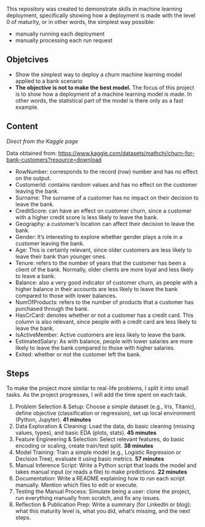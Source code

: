 This repository was created to demonstrate skills in machine learning deployment, specifically showing how a deployment is made with the level 0 of maturity, or in other words, the simplest way possible:
- manually running each deployment 
- manually processing each run request

## Objetcives
- Show the simplest way to deploy a churn machine learning model applied to a bank scenario
- **The objective is not to make the best model.** The focus of this project is to show how a deployment of a machine learning model is made. In other words, the statistical part of the model is there only as a fast example.


## Content 
*Direct from the Kaggle page*

Data obtained from:
https://www.kaggle.com/datasets/mathchi/churn-for-bank-customers?resource=download

- RowNumber: corresponds to the record (row) number and has no effect on the output.
- CustomerId: contains random values and has no effect on the customer leaving the bank.
- Surname: The surname of a customer has no impact on their decision to leave the bank.
- CreditScore: can have an effect on customer churn, since a customer with a higher credit score is less likely to leave the bank.
- Geography: a customer’s location can affect their decision to leave the bank.
- Gender: It’s interesting to explore whether gender plays a role in a customer leaving the bank.
- Age: This is certainly relevant, since older customers are less likely to leave their bank than younger ones.
- Tenure: refers to the number of years that the customer has been a client of the bank. Normally, older clients are more loyal and less likely to leave a bank.
- Balance: also a very good indicator of customer churn, as people with a higher balance in their accounts are less likely to leave the bank compared to those with lower balances.
- NumOfProducts: refers to the number of products that a customer has purchased through the bank.
- HasCrCard: denotes whether or not a customer has a credit card. This column is also relevant, since people with a credit card are less likely to leave the bank.
- IsActiveMember: Active customers are less likely to leave the bank.
- EstimatedSalary: As with balance, people with lower salaries are more likely to leave the bank compared to those with higher salaries.
- Exited: whether or not the customer left the bank.


## Steps
To make the project more similar to real-life problems, I split it into small tasks.
As the project progresses, I will add the time spent on each task. 

1. Problem Selection & Setup: Choose a simple dataset (e.g., Iris, Titanic), define objective (classification or regression), set up local environment (Python, Jupyter). **41 minutes**
2. Data Exploration & Cleaning: Load the data, do basic cleaning (missing values, types), and basic EDA (plots, stats). **45 minutes**
3. Feature Engineering & Selection: Select relevant features, do basic encoding or scaling, create train/test split. **38 minutes**
4. Model Training: Train a simple model (e.g., Logistic Regression or Decision Tree), evaluate it using basic metrics. **57 minutes**
5. Manual Inference Script: Write a Python script that loads the model and takes manual input (or reads a file) to make predictions. **22 minutes**
6. Documentation: Write a README explaining how to run each script manually. Mention which files to edit or execute.
7. Testing the Manual Process: Simulate being a user: clone the project, run everything manually from scratch, and fix any issues.
8. Reflection & Publication Prep: Write a summary (for LinkedIn or blog): what this maturity level is, what you did, what’s missing, and the next steps.